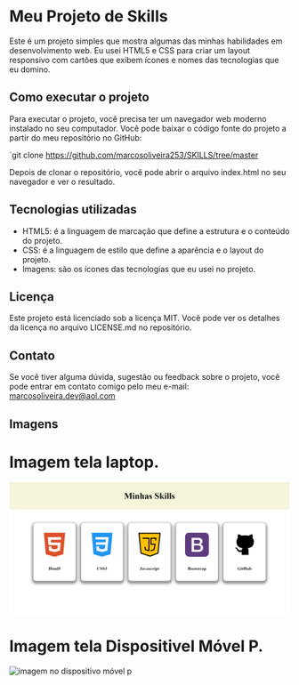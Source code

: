 # Meu Projeto de Skills

Este é um projeto simples que mostra algumas das minhas habilidades em desenvolvimento web. Eu usei HTML5 e CSS para criar um layout responsivo com cartões que exibem ícones e nomes das tecnologias que eu domino.

## Como executar o projeto

Para executar o projeto, você precisa ter um navegador web moderno instalado no seu computador. Você pode baixar o código fonte do projeto a partir do meu repositório no GitHub:

`git clone https://github.com/marcosoliveira253/SKILLS/tree/master

Depois de clonar o repositório, você pode abrir o arquivo index.html no seu navegador e ver o resultado.

## Tecnologias utilizadas

- HTML5: é a linguagem de marcação que define a estrutura e o conteúdo do projeto.
- CSS: é a linguagem de estilo que define a aparência e o layout do projeto.
- Imagens: são os ícones das tecnologias que eu usei no projeto. 

## Licença

Este projeto está licenciado sob a licença MIT. Você pode ver os detalhes da licença no arquivo LICENSE.md no repositório.

## Contato

Se você tiver alguma dúvida, sugestão ou feedback sobre o projeto, você pode entrar em contato comigo pelo meu e-mail: marcosoliveira.dev@aol.com

## Imagens
<h1>Imagem tela laptop.</h1>

![imagem no laptop](https://github.com/marcosoliveira253/GALERIA1/blob/master/img/leptop.png)

<h1>Imagem tela Dispositivel Móvel P.</h1>

![imagem no dispositivo móvel p](https://github.com/marcosoliveira253/GALERIA1/blob/master/img/Dispositivel%20m%C3%B3vel%20p.png)

